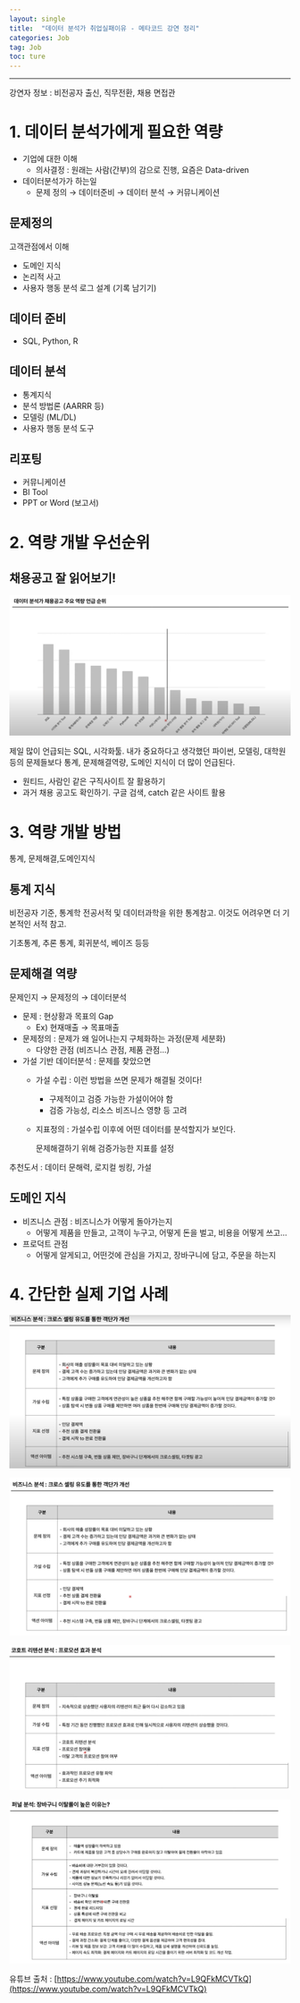 ```yaml
---
layout: single
title:  "데이터 분석가 취업실패이유 - 메타코드 강연 정리"
categories: Job
tag: Job
toc: ture
---
```

---

강연자 정보 : 비전공자 출신, 직무전환, 채용 면접관

# 1. 데이터 분석가에게 필요한 역량

- 기업에 대한 이해
  - 의사결정 : 원래는 사람(간부)의 감으로 진행, 요즘은 Data-driven
- 데이터분석가가 하는일
  - 문제 정의 → 데이터준비 → 데이터 분석 → 커뮤니케이션

## 문제정의

고객관점에서 이해

- 도메인 지식
- 논리적 사고
- 사용자 행동 분석 로그 설계 (기록 남기기)

## 데이터 준비

- SQL, Python, R

## 데이터 분석

- 통계지식
- 분석 방법론 (AARRR 등)
- 모델링 (ML/DL)
- 사용자 행동 분석 도구

## 리포팅

- 커뮤니케이션
- BI Tool
- PPT or Word (보고서)

# 2. 역량 개발 우선순위

## 채용공고 잘 읽어보기!

![image.png](images/image.png)

제일 많이 언급되는 SQL, 시각화툴. 내가 중요하다고 생각했던 파이썬, 모델링, 대학원 등의 문제들보다 통계, 문제해결역량, 도메인 지식이 더 많이 언급된다.

- 원티드, 사람인 같은 구직사이트 잘 활용하기
- 과거 채용 공고도 확인하기. 구글 검색, catch 같은 사이트 활용

# 3. 역량 개발 방법

통계, 문제해결,도메인지식

## 통계 지식

비전공자 기준, 통계학 전공서적 및 데이터과학을 위한 통계참고. 이것도 어려우면 더 기본적인 서적 참고.

기초통계, 추론 통계, 회귀분석, 베이즈 등등

## 문제해결 역량

문제인지 → 문제정의 → 데이터분석

- 문제 : 현상황과 목표의 Gap
  - Ex) 현재매출 → 목표매출
- 문제정의 : 문제가 왜 일어나는지 구체화하는 과정(문제 세분화)
  - 다양한 관점 (비즈니스 관점, 제품 관점…)
- 가설 기반 데이터분석 : 문제를 찾았으면
  - 가설 수립 : 이런 방법을 쓰면 문제가 해결될 것이다!

    - 구제적이고 검증 가능한 가설이어야 함
    - 검증 가능성, 리소스 비즈니스 영향 등 고려
  - 지표정의 : 가설수립 이후에 어떤 데이터를 분석할지가 보인다.

    문제해결하기 위해 검증가능한 지표를 설정

추천도서 : 데이터 문해력, 로지컬 씽킹, 가설

## 도메인 지식

- 비즈니스 관점 : 비즈니스가 어떻게 돌아가는지
  - 어떻게 제품을 만들고, 고객이 누구고, 어떻게 돈을 벌고, 비용을 어떻게 쓰고…
- 프로덕트 관점
  - 어떻게 알게되고, 어떤것에 관심을 가지고, 장바구니에 담고, 주문을 하는지

# 4. 간단한 실제 기업 사례

![image.png](images/image%201.png)

![image.png](images/image%202.png)

![image.png](images/image%203.png)

![image.png](images/image%204.png)

유튜브 출처 : [https://www.youtube.com/watch?v=L9QFkMCVTkQ](https://www.youtube.com/watch?v=L9QFkMCVTkQ)
